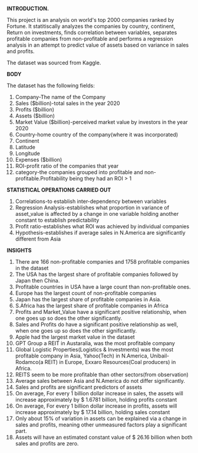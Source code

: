**INTRODUCTION.**

This project is an analysis on world's top 2000 companies ranked by Fortune. It statitiscally analyzes the companies by country, continent, Return on investments, finds correlation between variables,
separates profitable companies from non-profitable and performs a regression analysis in an attempt to predict value of assets based on variance in sales and profits.

The dataset was sourced from Kaggle.

**BODY**

The dataset has the following fields:
1. Company-The name of the Company
2. Sales ($billion)-total sales in the year 2020
3. Profits ($billion)
4. Assets ($billion)
5. Market Value ($billion)-perceived market value by investors in the year 2020
6. Country-home country of the company(where it was incorporated)
7. Continent
8. Latitude
9. Longitude
10. Expenses ($billion)
11. ROI-profit ratio of the companies that year
12. category-the companies grouped into profitable and non-profitable.Profitability being they had an ROI > 1

**STATISTICAL OPERATIONS CARRIED OUT**

1. Correlations-to establish inter-dependency between variables
2. Regression Analysis-establishes what proportion in variance of asset_value is affected by a change in one variable holding another constant to establish predictability
3. Profit ratio-establishes what ROI was achieved by individual companies 
4. Hypothesis-establishes if average sales in N.America are significantly different from Asia

**INSIGHTS**

1. There are 166 non-profitable companies and 1758 profitable companies in the dataset
2. The USA has the largest share of profitable companies followed by Japan then China.
3. Profitable countries in USA have a large count than non-profitable ones.
4. Europe has the largest count of non-profitable companies
5. Japan has the largest share of profitable companies in Asia.
6. S.Africa has the largest share of profitable companies in Africa
7. Profits and Market_Value have a significant positive relationship, when one goes up so does the other significantly.
8. Sales and Profits do have a significant positive relationship as well, when one goes up so does the other significantly.
9. Apple had the largest market value in the dataset
10. GPT Group a REIT in Austaralia, was the most profitable company
11. Global Logistic Properties(Logistics & Investments) was the most profitable company  in Asia, Yahoo(Tech) in N.America, Unibail-Rodamco(a REIT) in Europe, Exxaro Resources(Coal producers)	in Africa.
12. REITS seem to be more profitable than other sectors(from observation)
13. Average sales between Asia and N.America do not differ significantly.
14. Sales and profits are significant predictors of assets
15. On average, For every 1 billion dollar increase in sales, the assets will increase approximately by $ 1.6781 billion, holding profits constant
16. On average, For every 1 billion dollar increase in profits, assets will increase approximately by $ 17.14 billion, holding sales constant
17. Only about 15% of variation in assets can be explained via a change in sales and profits, meaning other unmeasured factors play a significant part.
18. Assets will have an estimated constant value of $ 26.16 billion when both sales and profits are zero.
